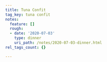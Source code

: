 ```yaml
---
title: Tuna Confit
tag_key: tuna confit
notes:
  feature: []
  rough:
  - date: '2020-07-03'
    type: dinner
    uri_path: /notes/2020-07-03-dinner.html
rel_tags_count: {}

---
```

